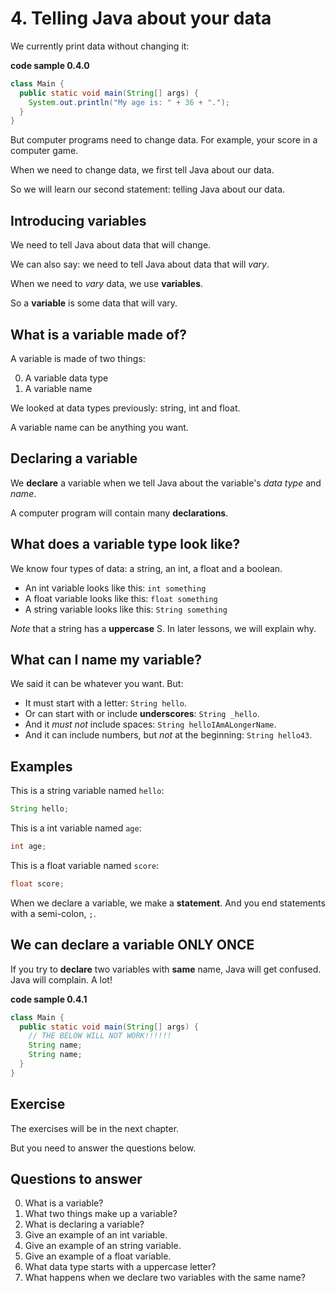 # 4. Telling Java about your data

We currently print data without changing it:

**code sample 0.4.0**
```java
class Main {
  public static void main(String[] args) {
    System.out.println("My age is: " + 36 + ".");
  }
}
```

But computer programs need to change data. For example, your score in a computer game.

When we need to change data, we first tell Java about our data.

So we will learn our second statement: telling Java about our data.

## Introducing variables

We need to tell Java about data that will change. 

We can also say: we need to tell Java about data that will *vary*.

When we need to *vary* data, we use **variables**.

So a **variable** is some data that will vary.

## What is a variable made of?

A variable is made of two things:

0. A variable data type
0. A variable name

We looked at data types previously: string, int and float.

A variable name can be anything you want.

## Declaring a variable

We **declare** a variable when we tell Java about the variable's *data type* and *name*.

A computer program will contain many **declarations**.

## What does a variable type look like?

We know four types of data: a string, an int, a float and a boolean.

* An int variable looks like this: `int something`
* A float variable looks like this: `float something`
* A string variable looks like this: `String something`

*Note* that a string has a **uppercase** S. In later lessons, we will explain why.

## What can I name my variable?

We said it can be whatever you want. But:

* It must start with a letter: `String hello`.
* Or can start with or include **underscores**: `String _hello`.
* And it *must not* include spaces: `String helloIAmALongerName`.
* And it can include numbers, but *not* at the beginning: `String hello43`.

## Examples

This is a string variable named `hello`:

```java
String hello;
```

This is a int variable named `age`:

```java
int age;
```

This is a float variable named `score`:

```java
float score;
```

When we declare a variable, we make a **statement**. And you end statements with a semi-colon, `;`.

## We can declare a variable ONLY ONCE

If you try to **declare** two variables with **same** name, Java will get confused. Java will complain. A lot!

**code sample 0.4.1**
```java
class Main {
  public static void main(String[] args) {
    // THE BELOW WILL NOT WORK!!!!!!
    String name;
    String name;
  }
}
```

## Exercise

The exercises will be in the next chapter.

But you need to answer the questions below.

## Questions to answer

0. What is a variable?
0. What two things make up a variable?
0. What is declaring a variable?
0. Give an example of an int variable.
0. Give an example of an string variable.
0. Give an example of a float variable.
0. What data type starts with a uppercase letter?
0. What happens when we declare two variables with the same name?
